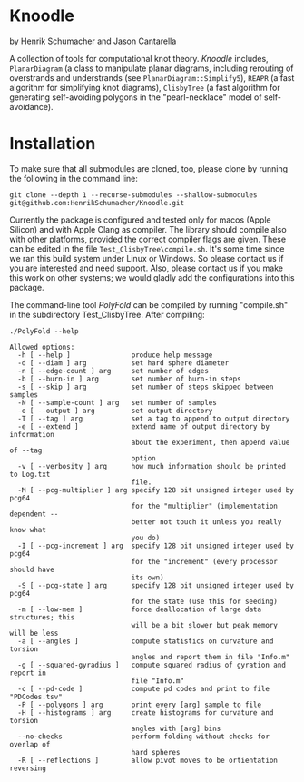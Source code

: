 # Knoodle
by Henrik Schumacher and Jason Cantarella

A collection of tools for computational knot theory. _Knoodle_ includes, `PlanarDiagram` (a class to manipulate planar diagrams, including rerouting of overstrands and understrands (see `PlanarDiagram::Simplify5`),  `REAPR` (a fast algorithm for simplifying knot diagrams), `ClisbyTree` (a fast algorithm for generating self-avoiding polygons in the "pearl-necklace" model of self-avoidance).

# Installation

To make sure that all submodules are cloned, too, please clone by running the following in the command line:

    git clone --depth 1 --recurse-submodules --shallow-submodules git@github.com:HenrikSchumacher/Knoodle.git

Currently the package is configured and tested only for macos (Apple Silicon) and with Apple Clang as compiler. The library should compile also with other platforms, provided the correct compiler flags are given. These can be edited in the file `Test_ClisbyTree\compile.sh`. It's some time since we ran this build system under Linux or Windows. So please contact us if you are interested and need support. Also, please contact us if you make this work on other systems; we would gladly add the configurations into this package.

The command-line tool _PolyFold_ can be compiled by running "compile.sh" in the subdirectory Test_ClisbyTree. After compiling:

    ./PolyFold --help

    Allowed options:
      -h [ --help ]               produce help message
      -d [ --diam ] arg           set hard sphere diameter
      -n [ --edge-count ] arg     set number of edges
      -b [ --burn-in ] arg        set number of burn-in steps
      -s [ --skip ] arg           set number of steps skipped between samples
      -N [ --sample-count ] arg   set number of samples
      -o [ --output ] arg         set output directory
      -T [ --tag ] arg            set a tag to append to output directory
      -e [ --extend ]             extend name of output directory by information 
                                  about the experiment, then append value of --tag 
                                  option
      -v [ --verbosity ] arg      how much information should be printed to Log.txt
                                  file.
      -M [ --pcg-multiplier ] arg specify 128 bit unsigned integer used by pcg64 
                                  for the "multiplier" (implementation dependent --
                                  better not touch it unless you really know what 
                                  you do)
      -I [ --pcg-increment ] arg  specify 128 bit unsigned integer used by pcg64 
                                  for the "increment" (every processor should have 
                                  its own)
      -S [ --pcg-state ] arg      specify 128 bit unsigned integer used by pcg64 
                                  for the state (use this for seeding)
      -m [ --low-mem ]            force deallocation of large data structures; this
                                  will be a bit slower but peak memory will be less
      -a [ --angles ]             compute statistics on curvature and torsion 
                                  angles and report them in file "Info.m"
      -g [ --squared-gyradius ]   compute squared radius of gyration and report in 
                                  file "Info.m"
      -c [ --pd-code ]            compute pd codes and print to file "PDCodes.tsv"
      -P [ --polygons ] arg       print every [arg] sample to file
      -H [ --histograms ] arg     create histograms for curvature and torsion 
                                  angles with [arg] bins
      --no-checks                 perform folding without checks for overlap of 
                                  hard spheres
      -R [ --reflections ]        allow pivot moves to be ortientation reversing
